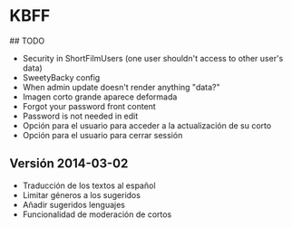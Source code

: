 # KBFF

## TODO

- Security in ShortFilmUsers (one user shouldn't access to other user's data)
- SweetyBacky config
- When admin update doesn't render anything "data?"
- Imagen corto grande aparece deformada
- Forgot your password front content
- Password is not needed in edit
- Opción para el usuario para acceder a la actualización de su corto
- Opción para el usuario para cerrar sessión

## Versión 2014-03-02

- Traducción de los textos al español
- Limitar géneros a los sugeridos
- Añadir sugeridos lenguajes
- Funcionalidad de moderación de cortos